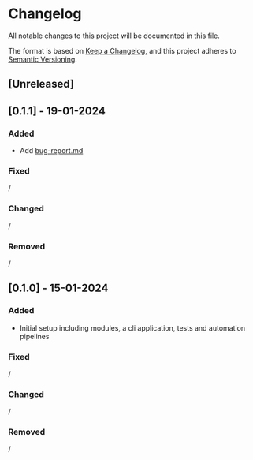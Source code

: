 # Changelog

All notable changes to this project will be documented in this file.

The format is based on [Keep a Changelog](https://keepachangelog.com/en/1.0.0/),
and this project adheres to [Semantic Versioning](https://semver.org/spec/v2.0.0.html).

## [Unreleased]

## [0.1.1] - 19-01-2024

### Added

- Add [bug-report.md](.github/ISSUE_TEMPLATE/bug-report.md)

### Fixed

/

### Changed

/

### Removed

/

## [0.1.0] - 15-01-2024

### Added

- Initial setup including modules, a cli application, tests and automation pipelines

### Fixed

/

### Changed

/

### Removed

/